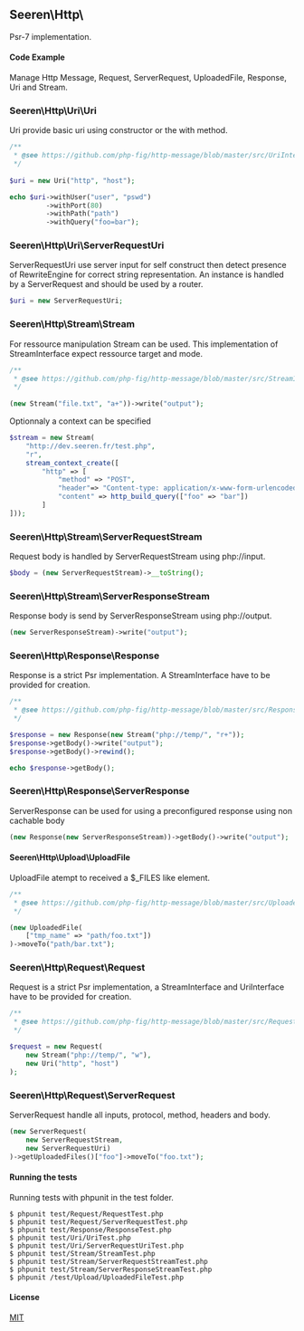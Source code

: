 ## Seeren\Http\

Psr-7 implementation.

#### Code Example

Manage Http Message, Request, ServerRequest, UploadedFile, Response, Uri and Stream.

### Seeren\Http\Uri\Uri

Uri provide basic uri using constructor or the with method.

```php
/**
 * @see https://github.com/php-fig/http-message/blob/master/src/UriInterface.php
 */
 
$uri = new Uri("http", "host");

echo $uri->withUser("user", "pswd")
         ->withPort(80)
         ->withPath("path")
         ->withQuery("foo=bar");
```

### Seeren\Http\Uri\ServerRequestUri

ServerRequestUri use server input for self construct then detect presence of
RewriteEngine for correct string representation. An instance is handled by a 
ServerRequest and should be used by a router.

```php
$uri = new ServerRequestUri;
```

### Seeren\Http\Stream\Stream

For ressource manipulation Stream can be used. This implementation of StreamInterface
expect ressource target and mode.

```php
/**
 * @see https://github.com/php-fig/http-message/blob/master/src/StreamInterface.php
 */
 
(new Stream("file.txt", "a+"))->write("output");
```

Optionnaly a context can be specified


```php
$stream = new Stream(
    "http://dev.seeren.fr/test.php",
    "r",
    stream_context_create([
        "http" => [
            "method" => "POST",
            "header"=> "Content-type: application/x-www-form-urlencoded\r\n",
            "content" => http_build_query(["foo" => "bar"])
        ]
]));
```

### Seeren\Http\Stream\ServerRequestStream

Request body is handled by ServerRequestStream using php://input.

```php
$body = (new ServerRequestStream)->__toString();
```

### Seeren\Http\Stream\ServerResponseStream

Response body is send by ServerResponseStream using php://output.

```php
(new ServerResponseStream)->write("output");
```

### Seeren\Http\Response\Response

Response is a strict Psr implementation. A StreamInterface have to be provided for creation.

```php
/**
 * @see https://github.com/php-fig/http-message/blob/master/src/ResponseInterface.php
 */

$response = new Response(new Stream("php://temp/", "r+"));
$response->getBody()->write("output");
$response->getBody()->rewind();

echo $response->getBody();
```

### Seeren\Http\Response\ServerResponse

ServerResponse can be used for using a preconfigured response using non cachable body

```php
(new Response(new ServerResponseStream))->getBody()->write("output");
```

#### Seeren\Http\Upload\UploadFile

UploadFile atempt to received a $_FILES like element.

```php
/**
 * @see https://github.com/php-fig/http-message/blob/master/src/UploadedFileInterface.php
 */

(new UploadedFile(
    ["tmp_name" => "path/foo.txt"])
)->moveTo("path/bar.txt");
```

### Seeren\Http\Request\Request

Request is a strict Psr implementation, a StreamInterface and UriInterface have to be provided for creation.

```php
/**
 * @see https://github.com/php-fig/http-message/blob/master/src/RequestInterface.php
 */

$request = new Request(
    new Stream("php://temp/", "w"),
    new Uri("http", "host")
);
```

### Seeren\Http\Request\ServerRequest

ServerRequest handle all inputs, protocol, method, headers and body.

```php
(new ServerRequest(
    new ServerRequestStream,
    new ServerRequestUri)
)->getUploadedFiles()["foo"]->moveTo("foo.txt");
```

#### Running the tests

Running tests with phpunit in the test folder.

```
$ phpunit test/Request/RequestTest.php
$ phpunit test/Request/ServerRequestTest.php
$ phpunit test/Response/ResponseTest.php
$ phpunit test/Uri/UriTest.php
$ phpunit test/Uri/ServerRequestUriTest.php
$ phpunit test/Stream/StreamTest.php
$ phpunit test/Stream/ServerRequestStreamTest.php
$ phpunit test/Stream/ServerResponseStreamTest.php
$ phpunit /test/Upload/UploadedFileTest.php
```

#### License

[MIT](https://github.com/Seeren/Seeren/blob/master/LICENSE)
